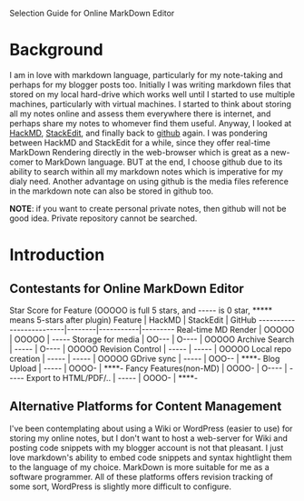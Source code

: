 Selection Guide for Online MarkDown Editor

# Background
I am in love with markdown language, particularly for my note-taking and perhaps for my blogger posts too.  Initially I was writing markdown files that stored on my local hard-drive which works well until I started to use multiple machines, particularly with virtual machines.  I started to think about storing all my notes online and assess them everywhere there is internet, and perhaps share my notes to whomever find them useful.  Anyway, I looked at [HackMD](https://hackmd.io/), [StackEdit](https://stackedit.io/), and finally back to [github](https://github.com) again.  I was pondering between HackMD and StackEdit for a while, since they offer real-time MarkDown Rendering directly in the web-browser which is great as a new-comer to MarkDown language.  BUT at the end, I choose github due to its ability to search within all my markdown notes which is imperative for my dialy need.  Another advantage on using github is the media files reference in the markdown note can also be stored in github too.

**NOTE**: if you want to create personal private notes, then github will not be good idea.  Private repository cannot be searched. 

# Introduction

## Contestants for Online MarkDown Editor

Star Score for Feature (OOOOO is full 5 stars, and ----- is 0 star, ***** means 5-stars after plugin) 
Feature                  | HackMD | StackEdit | GitHub
-------------------------|--------|-----------|---------
Real-time MD Render      | OOOOO  | OOOOO     | -----
Storage for media        | OO---  | O----     | OOOOO
Archive Search           | -----  | O----     | OOOOO
Revision Control         | -----  | -----     | OOOOO
Local repo creation      | -----  | -----     | OOOOO
GDrive sync              | -----  | OOO--     | ****-
Blog Upload              | -----  | OOOO-     | ****-
Fancy Features(non-MD)   | OOOO-  | O----     | -----
Export to HTML/PDF/..    | -----  | OOOO-     | ****-

## Alternative Platforms for Content Management
I've been contemplating about using a Wiki or WordPress (easier to use) for storing my online notes, but I don't want to host a web-server for Wiki and posting code snippets with my blogger account is not that pleasant.  I just love markdown's ability to embed code snippets and syntax hightlight them to the language of my choice.  MarkDown is more suitable for me as a software programmer.  All of these platforms offers revision tracking of some sort, WordPress is slightly more difficult to configure.
